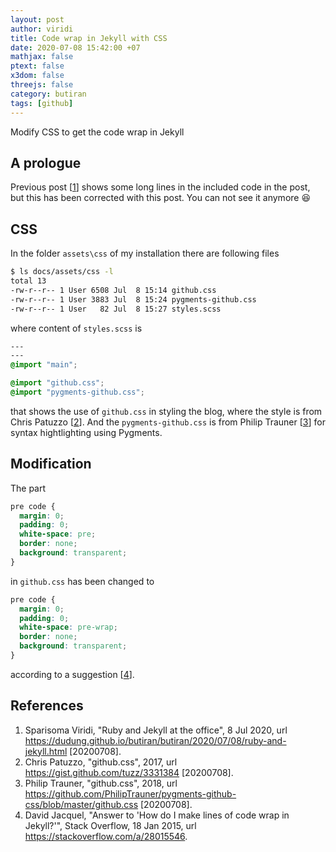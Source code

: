```yaml
---
layout: post
author: viridi
title: Code wrap in Jekyll with CSS
date: 2020-07-08 15:42:00 +07
mathjax: false
ptext: false
x3dom: false
threejs: false
category: butiran
tags: [github]
---
```

Modify CSS to get the code wrap in Jekyll

## A prologue
Previous post [[1](#ref1)] shows some long lines in the included code in the post, but this has been corrected with this post. You can not see it anymore :laughing:

## CSS
In the folder `assets\css` of my installation there are following files
```bash
$ ls docs/assets/css -l
total 13
-rw-r--r-- 1 User 6508 Jul  8 15:14 github.css
-rw-r--r-- 1 User 3883 Jul  8 15:24 pygments-github.css
-rw-r--r-- 1 User   82 Jul  8 15:27 styles.scss
```
where content of `styles.scss` is
```css
---
---
@import "main";

@import "github.css";
@import "pygments-github.css";
```
that shows the use of `github.css` in styling the blog, where the style is from Chris Patuzzo [[2](#ref2)]. And the `pygments-github.css` is from Philip Trauner [[3](#ref3)] for syntax hightlighting using Pygments.

## Modification
The part
```css
pre code {
  margin: 0;
  padding: 0;
  white-space: pre;
  border: none;
  background: transparent;
}
```
in `github.css` has been changed to
```css
pre code {
  margin: 0;
  padding: 0;
  white-space: pre-wrap;
  border: none;
  background: transparent;
}
```
according to a suggestion [[4](#ref4)].

## References
1. <a name="ref1"></a>Sparisoma Viridi, "Ruby and Jekyll at the office", 8 Jul 2020, url <https://dudung.github.io/butiran/butiran/2020/07/08/ruby-and-jekyll.html> [20200708].
2. <a name="ref2"></a>Chris Patuzzo, "github.css", 2017, url <https://gist.github.com/tuzz/3331384> [20200708].
3. <a name="ref3"></a>Philip Trauner, "github.css", 2018, url <https://github.com/PhilipTrauner/pygments-github-css/blob/master/github.css> [20200708].
4. <a name="ref4"></a>David Jacquel, "Answer to 'How do I make lines of code wrap in Jekyll?'", Stack Overflow, 18 Jan 2015, url <https://stackoverflow.com/a/28015546>.
